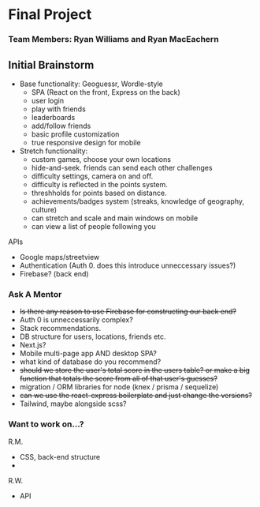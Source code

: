 # Final Project
### Team Members: Ryan Williams and Ryan MacEachern

## Initial Brainstorm

- Base functionality: Geoguessr, Wordle-style
  - SPA (React on the front, Express on the back)
  - user login
  - play with friends
  - leaderboards
  - add/follow friends
  - basic profile customization
  - true responsive design for mobile
- Stretch functionality: 
  - custom games, choose your own locations
  - hide-and-seek. friends can send each other challenges
  - difficulty settings, camera on and off.
  - difficulty is reflected in the points system.
  - threshholds for points based on distance.
  - achievements/badges system (streaks, knowledge of geography, culture)
  - can stretch and scale and main windows on mobile
  - can view a list of people following you

APIs
  - Google maps/streetview
  - Authentication (Auth 0. does this introduce unneccessary issues?)
  - Firebase? (back end)


### Ask A Mentor

- ~~Is there any reason to use Firebase for constructing our back end?~~
- Auth 0 is unneccessarily complex?
- Stack recommendations.
- DB structure for users, locations, friends etc.
- Next.js?
- Mobile multi-page app AND desktop SPA?
- what kind of database do you recommend?
- ~~should we store the user's total score in the users table? or make a big function that totals the score from all of that user's guesses?~~
- migration / ORM libraries for node (knex / prisma / sequelize)
- ~~can we use the react-express boilerplate and just change the versions?~~
- Tailwind, maybe alongside scss?

### Want to work on...?
R.M.
- CSS, back-end structure
- 

R.W.
- API